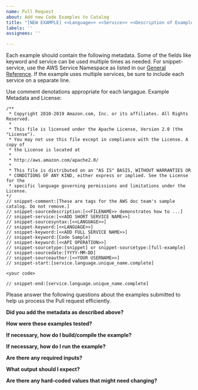 ```yaml
---
name: Pull Request
about: Add new Code Examples to Catalog
title: "[NEW EXAMPLE] <<Language>> <<Service>> <<Description of Examples>>"
labels: ''
assignees: ''

---
```


Each example should contain the following metadata. Some of the fields like keyword and service can be used multiple times as needed. For snippet-service, use the AWS Service Namespace as listed in our [General Reference](https://docs.aws.amazon.com/general/latest/gr/aws-arns-and-namespaces.html#genref-aws-service-namespaces).  If the example uses multiple services, be sure to include each service on a separate line. 

Use comment denotations appropriate for each langague.
Example Metadata and License:

```
/**
 * Copyright 2010-2019 Amazon.com, Inc. or its affiliates. All Rights Reserved.
 *
 * This file is licensed under the Apache License, Version 2.0 (the "License").
 * You may not use this file except in compliance with the License. A copy of
 * the License is located at
 *
 * http://aws.amazon.com/apache2.0/
 *
 * This file is distributed on an "AS IS" BASIS, WITHOUT WARRANTIES OR
 * CONDITIONS OF ANY KIND, either express or implied. See the License for the
 * specific language governing permissions and limitations under the License.
*/
// snippet-comment:[These are tags for the AWS doc team's sample catalog. Do not remove.]
// snippet-sourcedescription:[<<FILENAME>> demonstrates how to ...]
// snippet-service:[<<ADD SHORT SERVICE NAME>>]
// snippet-sourcesyntax:[<<LANGUAGE>>]
// snippet-keyword:[<<LANGUAGE>>]
// snippet-keyword:[<<ADD FULL SERVICE NAME>>]
// snippet-keyword:[Code Sample]
// snippet-keyword:[<<API OPERATION>>]
// snippet-sourcetype:[snippet] or snippet-sourcetype:[full-example]
// snippet-sourcedate:[YYYY-MM-DD]
// snippet-sourceauthor:[<<YOUR USERNAME>>]
// snippet-start:[service.language.unique_name.complete]

<your code>

// snippet-end:[service.language.unique_name.complete]
```


Please answer the following questions about the examples submitted to help us process the Pull request efficiently.

**Did you add the metadata as described above?**


**How were these examples tested?**


**If necessary, how do I build/compile the example?**


**If necessary, how do I run the example?**


**Are there any required inputs?**


**What output should I expect?**


**Are there any hard-coded values that might need changing?**
